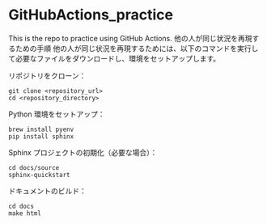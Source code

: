 # GitHubActions_practice
This is the repo to practice using GitHub Actions.
他の人が同じ状況を再現するための手順
他の人が同じ状況を再現するためには、以下のコマンドを実行して必要なファイルをダウンロードし、環境をセットアップします。

リポジトリをクローン：
```
git clone <repository_url>
cd <repository_directory>
```
Python 環境をセットアップ：
```
brew install pyenv
pip install sphinx
```
Sphinx プロジェクトの初期化（必要な場合）：
```
cd docs/source
sphinx-quickstart
```
ドキュメントのビルド：
```
cd docs
make html
```